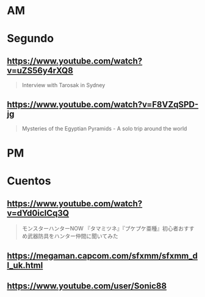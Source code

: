 # AM
# Segundo

## https://www.youtube.com/watch?v=uZS56y4rXQ8

> Interview with Tarosak in Sydney

## https://www.youtube.com/watch?v=F8VZqSPD-jg

> Mysteries of the Egyptian Pyramids - A solo trip around the world 

# PM
# Cuentos

## https://www.youtube.com/watch?v=dYd0icICq3Q

> モンスターハンターNOW 『タマミツネ』『プケプケ亜種』初心者おすすめ武器防具をハンター仲間に聞いてみた

## https://megaman.capcom.com/sfxmm/sfxmm_dl_uk.html

## https://www.youtube.com/user/Sonic88
